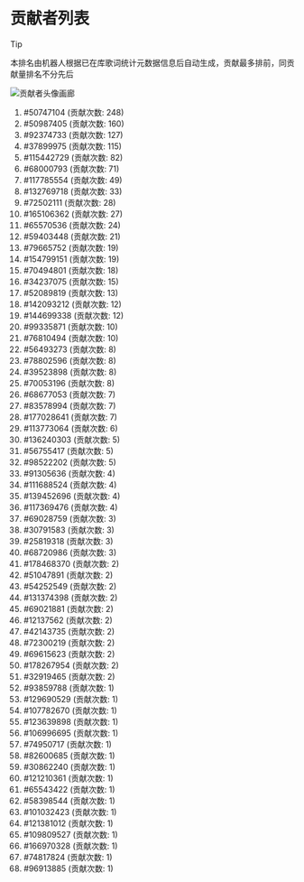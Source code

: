 # 贡献者列表

> [!TIP]
> 本排名由机器人根据已在库歌词统计元数据信息后自动生成，贡献最多排前，同贡献量排名不分先后

![贡献者头像画廊](./CONTRIBUTORS.svg)

1. #50747104 (贡献次数: 248)
2. #50987405 (贡献次数: 160)
3. #92374733 (贡献次数: 127)
4. #37899975 (贡献次数: 115)
5. #115442729 (贡献次数: 82)
6. #68000793 (贡献次数: 71)
7. #117785554 (贡献次数: 49)
8. #132769718 (贡献次数: 33)
9. #72502111 (贡献次数: 28)
10. #165106362 (贡献次数: 27)
11. #65570536 (贡献次数: 24)
12. #59403448 (贡献次数: 21)
13. #79665752 (贡献次数: 19)
14. #154799151 (贡献次数: 19)
15. #70494801 (贡献次数: 18)
16. #34237075 (贡献次数: 15)
17. #52089819 (贡献次数: 13)
18. #142093212 (贡献次数: 12)
19. #144699338 (贡献次数: 12)
20. #99335871 (贡献次数: 10)
21. #76810494 (贡献次数: 10)
22. #56493273 (贡献次数: 8)
23. #78802596 (贡献次数: 8)
24. #39523898 (贡献次数: 8)
25. #70053196 (贡献次数: 8)
26. #68677053 (贡献次数: 7)
27. #83578994 (贡献次数: 7)
28. #177028641 (贡献次数: 7)
29. #113773064 (贡献次数: 6)
30. #136240303 (贡献次数: 5)
31. #56755417 (贡献次数: 5)
32. #98522202 (贡献次数: 5)
33. #91305636 (贡献次数: 4)
34. #111688524 (贡献次数: 4)
35. #139452696 (贡献次数: 4)
36. #117369476 (贡献次数: 4)
37. #69028759 (贡献次数: 3)
38. #30791583 (贡献次数: 3)
39. #25819318 (贡献次数: 3)
40. #68720986 (贡献次数: 3)
41. #178468370 (贡献次数: 2)
42. #51047891 (贡献次数: 2)
43. #54252549 (贡献次数: 2)
44. #131374398 (贡献次数: 2)
45. #69021881 (贡献次数: 2)
46. #12137562 (贡献次数: 2)
47. #42143735 (贡献次数: 2)
48. #72300219 (贡献次数: 2)
49. #69615623 (贡献次数: 2)
50. #178267954 (贡献次数: 2)
51. #32919465 (贡献次数: 2)
52. #93859788 (贡献次数: 1)
53. #129690529 (贡献次数: 1)
54. #107782670 (贡献次数: 1)
55. #123639898 (贡献次数: 1)
56. #106996695 (贡献次数: 1)
57. #74950717 (贡献次数: 1)
58. #82600685 (贡献次数: 1)
59. #30862240 (贡献次数: 1)
60. #121210361 (贡献次数: 1)
61. #65543422 (贡献次数: 1)
62. #58398544 (贡献次数: 1)
63. #101032423 (贡献次数: 1)
64. #121381012 (贡献次数: 1)
65. #109809527 (贡献次数: 1)
66. #166970328 (贡献次数: 1)
67. #74817824 (贡献次数: 1)
68. #96913885 (贡献次数: 1)
